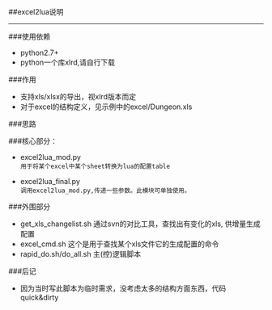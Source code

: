 ##excel2lua说明

---

###使用依赖
* python2.7+
* python一个库xlrd,请自行下载

###作用
* 支持xls/xlsx的导出，视xlrd版本而定
* 对于excel的结构定义，见示例中的excel/Dungeon.xls

###思路

###核心部分：
* excel2lua_mod.py  
`用于将某个excel中某个sheet转换为lua的配置table`

* excel2lua_final.py  
`调用excel2lua_mod.py,传递一些参数。此模块可单独使用。`

###外围部分  
* get_xls_changelist.sh 通过svn的对比工具，查找出有变化的xls, 供增量生成配置 
* excel_cmd.sh 这个是用于查找某个xls文件它的生成配置的命令
* rapid_do.sh/do_all.sh 主(控)逻辑脚本


###后记
* 因为当时写此脚本为临时需求，没考虑太多的结构方面东西，代码quick&dirty
